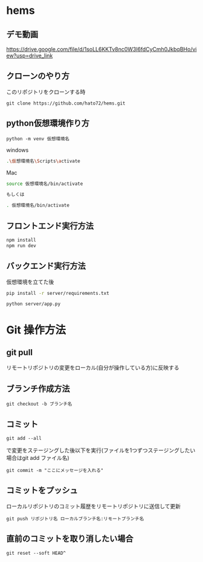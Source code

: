 # hems

## デモ動画
https://drive.google.com/file/d/1soLL6KKTv8nc0W3l6fdCyCmh0JkbqBHo/view?usp=drive_link

<!-- ## リポジトリのforkとは
forkすると自分のgithubにコピーリポジトリを作ることができるため、プッシュしても元のリポジトリには反映されない　反映させるときはプルリクエストを送る必要がある

リポジトリをforkしたらforkしたリポジトリ(それぞれのgithubに作られる)をクローンする

## リポジトリのクローンとは
元のリポジトリに対して作業を行うことになるので、プッシュするとそのまま元のリポジトリに反映される　

こちらの方法でやる場合は新しくブランチを切って新しいブランチに対してプッシュを行い、動作確認ができたらそのブランチをmainブランチにマージする -->
## クローンのやり方
このリポジトリをクローンする時
```
git clone https://github.com/hato72/hems.git
```

## python仮想環境作り方
```
python -m venv 仮想環境名
```

windows
```sh
.\仮想環境名\Scripts\activate
```

Mac
```sh
source 仮想環境名/bin/activate

もしくは

. 仮想環境名/bin/activate
```

## フロントエンド実行方法
```sh
npm install
npm run dev
```

## バックエンド実行方法
仮想環境を立てた後
```sh
pip install -r server/requirements.txt
```
```
python server/app.py
```

# Git 操作方法
## git pull
リモートリポジトリの変更をローカル(自分が操作している方)に反映する

## ブランチ作成方法
```
git checkout -b ブランチ名
```

## コミット
```
git add --all
```
で変更をステージングした後以下を実行(ファイルを1つずつステージングしたい場合はgit add ファイル名)
```
git commit -m "ここにメッセージを入れる"
```
## コミットをプッシュ
ローカルリポジトリのコミット履歴をリモートリポジトリに送信して更新
```
git push リポジトリ名 ローカルブランチ名:リモートブランチ名
```

## 直前のコミットを取り消したい場合
```
git reset --soft HEAD^
```
